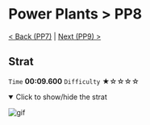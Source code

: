 # Power Plants > PP8

[< Back (PP7)](https://github.com/Doublevil/scbspeedrun/blob/main/levels/PP/PP7.md) | [Next (PP9) >](https://github.com/Doublevil/scbspeedrun/blob/main/levels/PP/PP9.md)

## Strat

`Time` **00:09.600** `Difficulty` ★☆☆☆☆
<details open>
  <summary>Click to show/hide the strat</summary>

  ![gif](https://github.com/Doublevil/scbspeedrun/blob/main/media/levels/PP/PP8_Strat.webp)
</details>
